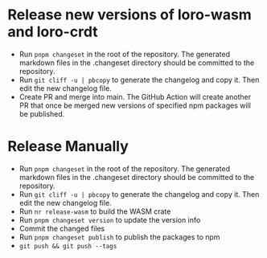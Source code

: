 # Release new versions of loro-wasm and loro-crdt

- Run `pnpm changeset` in the root of the repository. The generated markdown files in the .changeset directory should be committed to the repository.
- Run `git cliff -u | pbcopy` to generate the changelog and copy it. Then edit the new changelog file.
- Create PR and merge into main. The GitHub Action will create another PR that once be merged new versions of specified npm packages will be published.


# Release Manually

- Run `pnpm changeset` in the root of the repository. The generated markdown files in the .changeset directory should be committed to the repository.
- Run `git cliff -u | pbcopy` to generate the changelog and copy it. Then edit the new changelog file.
- Run `nr release-wasm` to build the WASM crate
- Run `pnpm changeset version` to update the version info
- Commit the changed files
- Run `pnpm changeset publish` to publish the packages to npm
- `git push && git push --tags`
